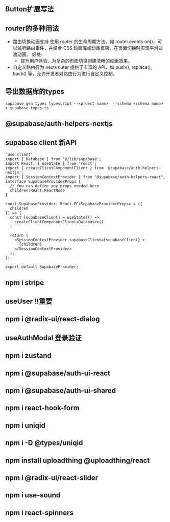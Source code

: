 ## Button扩展写法

## router的多种用法

- 路由切换动画支持
  使用 router 的生命周期方法，如 router.events.on()，可以监听路由事件，并结合 CSS 动画库或动画框架，在页面切换时实现平滑过渡动画。
  好处:
  - 提升用户体验，为复杂的页面切换创建流畅的动画效果。
- 自定义路由行为
  next/router 提供了丰富的 API，如 push(), replace(), back() 等，允许开发者对路由行为进行自定义控制。

## 导出数据库的types

`supabase gen types typescript --<proect name>  --schema <schema name> > supabase-types.ts`

## @supabase/auth-helpers-nextjs

## supabase client 新API

```tsx
'use client'
import { Database } from '@/lib/supabase';
import React, { useState } from 'react';
import { createClientComponentClient } from '@supabase/auth-helpers-nextjs';
import { SessionContextProvider } from "@supabase/auth-helpers-react";
interface SupabaseProviderProps {
  // You can define any props needed here
  children:React.ReactNode
}

const SupabaseProvider: React.FC<SupabaseProviderProps> = ({
  children
}) => {
  const [supabaseClient] = useState(() => 
    createClientComponentClient<Database>()
  )

  return (
    <SessionContextProvider supabaseClient={supabaseClient} >
      {children}
    </SessionContextProvider>
  );
};

export default SupabaseProvider;
```

## npm i stripe

## useUser !!重要

## npm i @radix-ui/react-dialog

## useAuthModal 登录验证

## npm i zustand

## npm i @supabase/auth-ui-react

## npm i @supabase/auth-ui-shared

## npm i react-hook-form

## npm i uniqid

## npm i -D @types/uniqid

## npm install uploadthing @uploadthing/react

## npm i @radix-ui/react-slider

## npm i use-sound

## npm i react-spinners
